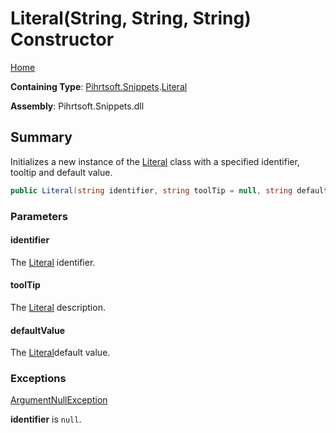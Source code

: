 # Literal\(String, String, String\) Constructor

[Home](../../../../README.md)

**Containing Type**: [Pihrtsoft.Snippets](../../README.md)\.[Literal](../README.md)

**Assembly**: Pihrtsoft\.Snippets\.dll

## Summary

Initializes a new instance of the [Literal](../README.md) class with a specified identifier, tooltip and default value\.

```csharp
public Literal(string identifier, string toolTip = null, string defaultValue = "")
```

### Parameters

#### identifier

The [Literal](../README.md) identifier\.

#### toolTip

The [Literal](../README.md) description\.

#### defaultValue

The [Literal](../README.md)default value\.

### Exceptions

[ArgumentNullException](https://docs.microsoft.com/en-us/dotnet/api/system.argumentnullexception)

**identifier** is `null`\.

